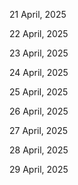 21 April, 2025

22 April, 2025

23 April, 2025

24 April, 2025

25 April, 2025

26 April, 2025

27 April, 2025

28 April, 2025

29 April, 2025